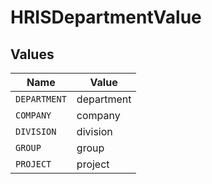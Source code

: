 # HRISDepartmentValue


## Values

| Name         | Value        |
| ------------ | ------------ |
| `DEPARTMENT` | department   |
| `COMPANY`    | company      |
| `DIVISION`   | division     |
| `GROUP`      | group        |
| `PROJECT`    | project      |